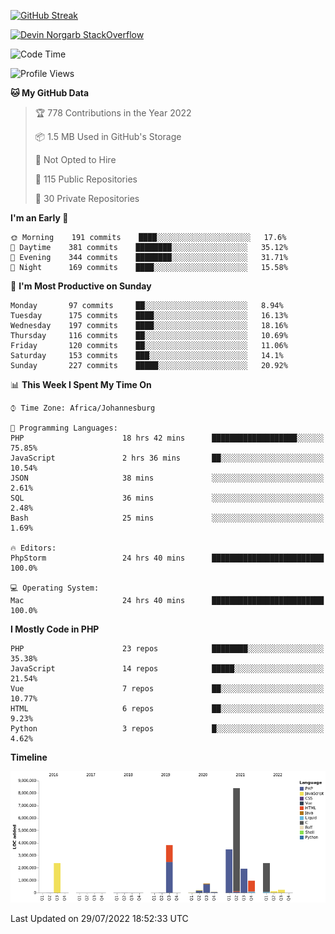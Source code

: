 
[![GitHub Streak](http://github-readme-streak-stats.herokuapp.com?user=DevinNorgarb&date_format=M%20j%5B%2C%20Y%5D)](https://git.io/streak-stats)


[![Devin Norgarb StackOverflow](https://github-readme-stackoverflow.vercel.app/?userID=4993755)](https://stackoverflow.com/users/4993755/devin-norgarb)

<!--START_SECTION:waka-->
![Code Time](http://img.shields.io/badge/Code%20Time-0%20secs-blue)

![Profile Views](http://img.shields.io/badge/Profile%20Views-0-blue)

**🐱 My GitHub Data** 

> 🏆 778 Contributions in the Year 2022
 > 
> 📦 1.5 MB Used in GitHub's Storage 
 > 
> 🚫 Not Opted to Hire
 > 
> 📜 115 Public Repositories 
 > 
> 🔑 30 Private Repositories  
 > 
**I'm an Early 🐤** 

```text
🌞 Morning    191 commits    ████░░░░░░░░░░░░░░░░░░░░░   17.6% 
🌆 Daytime    381 commits    ████████░░░░░░░░░░░░░░░░░   35.12% 
🌃 Evening    344 commits    ████████░░░░░░░░░░░░░░░░░   31.71% 
🌙 Night      169 commits    ████░░░░░░░░░░░░░░░░░░░░░   15.58%

```
📅 **I'm Most Productive on Sunday** 

```text
Monday       97 commits     ██░░░░░░░░░░░░░░░░░░░░░░░   8.94% 
Tuesday      175 commits    ████░░░░░░░░░░░░░░░░░░░░░   16.13% 
Wednesday    197 commits    ████░░░░░░░░░░░░░░░░░░░░░   18.16% 
Thursday     116 commits    ██░░░░░░░░░░░░░░░░░░░░░░░   10.69% 
Friday       120 commits    ██░░░░░░░░░░░░░░░░░░░░░░░   11.06% 
Saturday     153 commits    ███░░░░░░░░░░░░░░░░░░░░░░   14.1% 
Sunday       227 commits    █████░░░░░░░░░░░░░░░░░░░░   20.92%

```


📊 **This Week I Spent My Time On** 

```text
⌚︎ Time Zone: Africa/Johannesburg

💬 Programming Languages: 
PHP                      18 hrs 42 mins      ███████████████████░░░░░░   75.85% 
JavaScript               2 hrs 36 mins       ██░░░░░░░░░░░░░░░░░░░░░░░   10.54% 
JSON                     38 mins             ░░░░░░░░░░░░░░░░░░░░░░░░░   2.61% 
SQL                      36 mins             ░░░░░░░░░░░░░░░░░░░░░░░░░   2.48% 
Bash                     25 mins             ░░░░░░░░░░░░░░░░░░░░░░░░░   1.69%

🔥 Editors: 
PhpStorm                 24 hrs 40 mins      █████████████████████████   100.0%

💻 Operating System: 
Mac                      24 hrs 40 mins      █████████████████████████   100.0%

```

**I Mostly Code in PHP** 

```text
PHP                      23 repos            ████████░░░░░░░░░░░░░░░░░   35.38% 
JavaScript               14 repos            █████░░░░░░░░░░░░░░░░░░░░   21.54% 
Vue                      7 repos             ██░░░░░░░░░░░░░░░░░░░░░░░   10.77% 
HTML                     6 repos             ██░░░░░░░░░░░░░░░░░░░░░░░   9.23% 
Python                   3 repos             █░░░░░░░░░░░░░░░░░░░░░░░░   4.62%

```


**Timeline**

![Chart not found](https://raw.githubusercontent.com/DevinNorgarb/DevinNorgarb/main/charts/bar_graph.png) 


 Last Updated on 29/07/2022 18:52:33 UTC
<!--END_SECTION:waka-->

